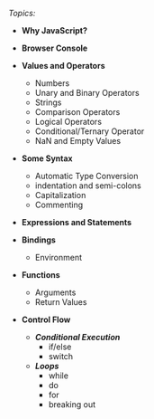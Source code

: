 *Topics:*

- **Why JavaScript?**

- **Browser Console**

- **Values and Operators**
	- Numbers
	- Unary and Binary Operators
	- Strings
	- Comparison Operators
	- Logical Operators
	- Conditional/Ternary Operator
  	- NaN and Empty Values

- **Some Syntax**
  	- Automatic Type Conversion
	- indentation and semi-colons
	- Capitalization
  	- Commenting

- **Expressions and Statements**

- **Bindings**
	- Environment

- **Functions**
	- Arguments
	- Return Values

- **Control Flow**
	- ***Conditional Execution***
		- if/else
		- switch
	- ***Loops***
  		- while
		- do
  		- for
  		- breaking out
